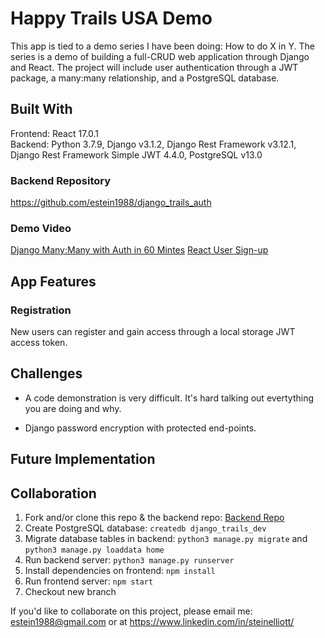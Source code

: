 # Happy Trails USA Demo

This app is tied to a demo series I have been doing: How to do X in Y. The series is a demo of building a full-CRUD web application through Django and React. The project will include user authentication through a JWT package, a many:many relationship, and a PostgreSQL database.

## Built With
Frontend: React 17.0.1<br>
Backend: Python 3.7.9, Django v3.1.2, Django Rest Framework v3.12.1, Django Rest Framework Simple JWT 4.4.0, PostgreSQL v13.0

### Backend Repository
https://github.com/estein1988/django_trails_auth

### Demo Video
[Django Many:Many with Auth in 60 Mintes](https://www.youtube.com/watch?v=zi1XE8b-ugM)
[React User Sign-up](https://www.youtube.com/watch?v=HsCGsoW6JjQ)

## App Features

### Registration
New users can register and gain access through a local storage JWT access token. 

## Challenges
- A code demonstration is very difficult. It's hard talking out evertything you are doing and why. 

- Django password encryption with protected end-points.

## Future Implementation


## Collaboration

1. Fork and/or clone this repo & the backend repo: [Backend Repo](https://github.com/estein1988/django_trails_auth)
2. Create PostgreSQL database: `createdb django_trails_dev`
3. Migrate database tables in backend: `python3 manage.py migrate` and `python3 manage.py loaddata home`
4. Run backend server: `python3 manage.py runserver`
5. Install dependencies on frontend: `npm install`
6. Run frontend server: `npm start`
7. Checkout new branch
   

If you'd like to collaborate on this project, please email me: estein1988@gmail.com or at https://www.linkedin.com/in/steinelliott/ 
